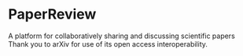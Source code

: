 # PaperReview
A platform for collaboratively sharing and discussing scientific papers
Thank you to arXiv for use of its open access interoperability.
